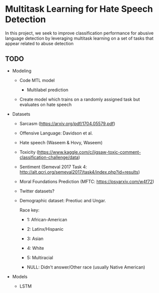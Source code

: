 # Multitask Learning for Hate Speech Detection

In this project, we seek to improve classification performance for abusive language detection by leveraging multitask learning on a set of tasks that appear related to abuse detection

## TODO

- Modeling

  - Code MTL model

    - Multilabel prediction

  - Create model which trains on a randomly assigned task but evaluates on hate speech

- Datasets

  - Sarcasm (https://arxiv.org/pdf/1704.05579.pdf)

  - Offensive Language: Davidson et al.

  - Hate speech (Waseem & Hovy, Waseem)

  - Toxicity (https://www.kaggle.com/c/jigsaw-toxic-comment-classification-challenge/data)

  - Sentiment (Semeval 2017 Task 4: http://alt.qcri.org/semeval2017/task4/index.php?id=results)

  - Moral Foundations Prediction (MFTC: https://psyarxiv.com/w4f72)

  - Twitter datasets?

  - Demographic dataset: Preotiuc and Ungar.
    
    Race key:
    
    - 1: African-American

    - 2: Latinx/Hispanic

    - 3: Asian

    - 4: White

    - 5: Multiracial

    - NULL: Didn't answer/Other race (usually Native American)

- Models

  - LSTM
